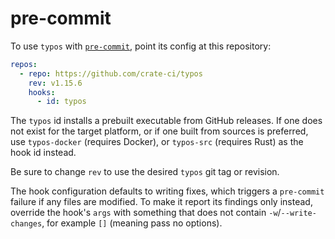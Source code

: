 # pre-commit

To use `typos` with [`pre-commit`](https://pre-commit.com), point its
config at this repository:

```yaml
repos:
  - repo: https://github.com/crate-ci/typos
    rev: v1.15.6
    hooks:
      - id: typos
```

The `typos` id installs a prebuilt executable from GitHub releases. If
one does not exist for the target platform, or if one built from
sources is preferred, use `typos-docker` (requires Docker), or `typos-src`
(requires Rust) as the hook id instead.

Be sure to change `rev` to use the desired `typos` git tag or
revision.

The hook configuration defaults to writing fixes, which triggers a
`pre-commit` failure if any files are modified. To make it report its
findings only instead, override the hook's `args` with something that
does not contain `-w`/`--write-changes`, for example `[]` (meaning
pass no options).
